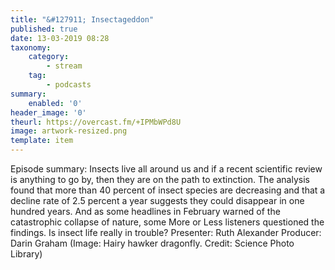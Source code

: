 ```yaml
---
title: "&#127911; Insectageddon"
published: true
date: 13-03-2019 08:28
taxonomy:
    category:
        - stream
    tag:
        - podcasts
summary:
    enabled: '0'
header_image: '0'
theurl: https://overcast.fm/+IPMbWPd8U
image: artwork-resized.png
template: item
---
```

 
Episode summary: Insects live all around us and if a recent scientific review is anything to go by, then they are on the path to extinction. The analysis found that more than 40 percent of insect species are decreasing and that a decline rate of 2.5 percent a year suggests they could disappear in one hundred years. And as some headlines in February warned of the catastrophic collapse of nature, some More or Less listeners questioned the findings. Is insect life really in trouble? Presenter: Ruth Alexander Producer: Darin Graham (Image: Hairy hawker dragonfly. Credit: Science Photo Library)
